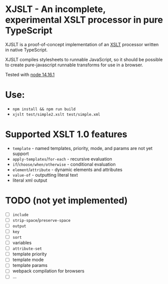 # XJSLT - An incomplete, experimental XSLT processor in pure TypeScript

XJSLT is a proof-of-concept implementation of an [XSLT](https://www.w3.org/TR/xslt11/) processor written in native TypeScript.

XJSLT compiles stylesheets to runnable JavaScript, so it should be possible to create pure-javascript runnable transforms for use in a browser.

Tested with [node 14.16.1](https://nodejs.org/)

# Use:

- `npm install && npm run build`
- `xjslt test/simple2.xslt test/simple.xml`

# Supported XSLT 1.0 features

- `template` - named templates, priority, mode, and params are not yet support
- `apply-templates`/`for-each` - recursive evaluation
- `if`/`choose/when/otherwise` - conditional evaluation
- `element`/`attribute` - dynamic elements and attributes
- `value-of` - outputting literal text
- literal xml output

# TODO (not yet implemented)
- [ ] `include`
- [ ] `strip-space`/`preserve-space`
- [ ] `output`
- [ ] `key`
- [ ] `sort`
- [ ] variables
- [ ] `attribute-set`
- [ ] template priority
- [ ] template mode
- [ ] template params
- [ ] webpack compilation for browsers
- [ ] …
